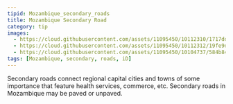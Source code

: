 ```yaml
---
tipid: Mozambique_secondary_roads
title: Mozambique Secondary Road
category: tip
images:
  - https://cloud.githubusercontent.com/assets/11095450/10112310/1717dd24-63a8-11e5-98bc-9ba60148d73b.png
  - https://cloud.githubusercontent.com/assets/11095450/10112312/19fe9d52-63a8-11e5-9653-67cd0bbea534.png
  - https://cloud.githubusercontent.com/assets/11095450/10104737/584b8464-6379-11e5-928d-cd3a9b9d9c8d.JPG
tags: [Mozambique, secondary, roads, iD]
---
```

Secondary roads connect regional capital cities and towns of some importance that feature health services, commerce, etc. Secondary roads in Mozambique may be paved or unpaved. 
